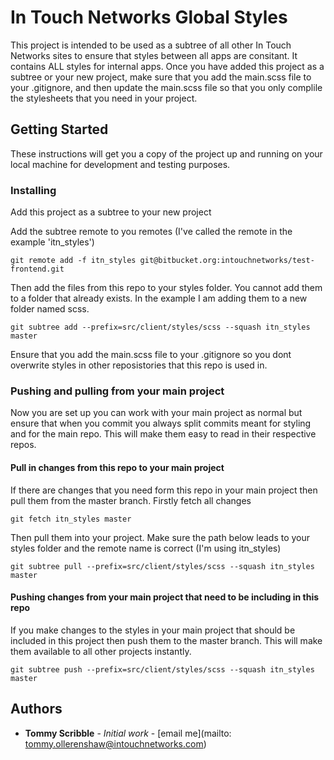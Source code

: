# In Touch Networks Global Styles

This project is intended to be used as a subtree of all other In Touch Networks sites to ensure that styles between all apps are consitant. It contains ALL styles for internal apps. Once you have added this project as a subtree or your new project, make sure that you add the main.scss file to your .gitignore, and then update the main.scss file so that you only complile the stylesheets that you need in your project.

## Getting Started

These instructions will get you a copy of the project up and running on your local machine for development and testing purposes.

### Installing

Add this project as a subtree to your new project

Add the subtree remote to you remotes (I've called the remote in the example 'itn_styles')

```
git remote add -f itn_styles git@bitbucket.org:intouchnetworks/test-frontend.git
```

Then add the files from this repo to your styles folder. You cannot add them to a folder that already exists. In the example I am adding them to a new folder named scss.

```
git subtree add --prefix=src/client/styles/scss --squash itn_styles master
```

Ensure that you add the main.scss file to your .gitignore so you dont overwrite styles in other reposistories that this repo is used in.

### Pushing and pulling from your main project

Now you are set up you can work with your main project as normal but ensure that when you commit you always split commits meant for styling and for the main repo. This will make them easy to read in their respective repos.

#### Pull in changes from this repo to your main project

If there are changes that you need form this repo in your main project then pull them from the master branch.
Firstly fetch all changes

```
git fetch itn_styles master
```

Then pull them into your project. Make sure the path below leads to your styles folder and the remote name is correct (I'm using itn_styles)

```
git subtree pull --prefix=src/client/styles/scss --squash itn_styles master
```

#### Pushing changes from your main project that need to be including in this repo

If you make changes to the styles in your main project that should be included in this project then push them to the master branch. This will make them available to all other projects instantly.

```
git subtree push --prefix=src/client/styles/scss --squash itn_styles master
```

## Authors

* **Tommy Scribble** - *Initial work* - [email me](mailto: tommy.ollerenshaw@intouchnetworks.com)

